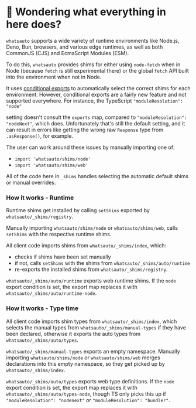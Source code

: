 # 👋 Wondering what everything in here does?

`whatsauto` supports a wide variety of runtime environments like Node.js, Deno, Bun, browsers, and various
edge runtimes, as well as both CommonJS (CJS) and EcmaScript Modules (ESM).

To do this, `whatsauto` provides shims for either using `node-fetch` when in Node (because `fetch` is still experimental there) or the global `fetch` API built into the environment when not in Node.

It uses [conditional exports](https://nodejs.org/api/packages.html#conditional-exports) to
automatically select the correct shims for each environment. However, conditional exports are a fairly new
feature and not supported everywhere. For instance, the TypeScript `"moduleResolution": "node"`

setting doesn't consult the `exports` map, compared to `"moduleResolution": "nodeNext"`, which does.
Unfortunately that's still the default setting, and it can result in errors like
getting the wrong raw `Response` type from `.asResponse()`, for example.

The user can work around these issues by manually importing one of:

- `import 'whatsauto/shims/node'`
- `import 'whatsauto/shims/web'`

All of the code here in `_shims` handles selecting the automatic default shims or manual overrides.

### How it works - Runtime

Runtime shims get installed by calling `setShims` exported by `whatsauto/_shims/registry`.

Manually importing `whatsauto/shims/node` or `whatsauto/shims/web`, calls `setShims` with the respective runtime shims.

All client code imports shims from `whatsauto/_shims/index`, which:

- checks if shims have been set manually
- if not, calls `setShims` with the shims from `whatsauto/_shims/auto/runtime`
- re-exports the installed shims from `whatsauto/_shims/registry`.

`whatsauto/_shims/auto/runtime` exports web runtime shims.
If the `node` export condition is set, the export map replaces it with `whatsauto/_shims/auto/runtime-node`.

### How it works - Type time

All client code imports shim types from `whatsauto/_shims/index`, which selects the manual types from `whatsauto/_shims/manual-types` if they have been declared, otherwise it exports the auto types from `whatsauto/_shims/auto/types`.

`whatsauto/_shims/manual-types` exports an empty namespace.
Manually importing `whatsauto/shims/node` or `whatsauto/shims/web` merges declarations into this empty namespace, so they get picked up by `whatsauto/_shims/index`.

`whatsauto/_shims/auto/types` exports web type definitions.
If the `node` export condition is set, the export map replaces it with `whatsauto/_shims/auto/types-node`, though TS only picks this up if `"moduleResolution": "nodenext"` or `"moduleResolution": "bundler"`.
